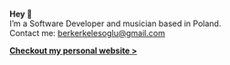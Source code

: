 **Hey 👋**
<br>I’m a Software Developer and musician based in Poland.
<br>Contact me: berkerkelesoglu@gmail.com<br>

**[Checkout my personal website >](https://www.berkerkelesoglu.dev/)**



